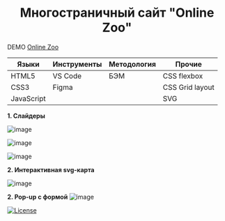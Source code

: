 <h1 align="center">Многостраничный сайт "Online Zoo"</h1>

DEMO [Online Zoo](https://zena86.github.io/Online-zoo/pages/about/)

Языки     |Инструменты    |Методология|Прочие     
----------|---------------|-----------|-----------
HTML5     |VS Code        |БЭМ        |CSS flexbox
CSS3      |Figma          |           |CSS Grid layout        
JavaScript|               |           |SVG


**1. Слайдеры**

![image](https://user-images.githubusercontent.com/76158579/126508643-3db6a822-cea7-47ad-aa11-9399fb243207.png)
&nbsp;

![image](https://user-images.githubusercontent.com/76158579/126509046-ea1ce82d-ae7b-4d6d-86e8-e93429d1ef30.png)
&nbsp;

![image](https://user-images.githubusercontent.com/76158579/126510023-1f243be6-caa7-4593-9cf3-6dc567c82beb.png)
&nbsp;

**2. Интерактивная svg-карта**

![image](https://user-images.githubusercontent.com/76158579/126510322-cfee462a-e383-45bf-8dc8-baa983ca2811.png)
&nbsp;

**2. Pop-up с формой**
![image](https://user-images.githubusercontent.com/76158579/126510744-acc65494-4c30-45a2-a9cd-dc8a244f21bc.png)
&nbsp;

[![License](https://img.shields.io/badge/License-Apache%202.0-blue.svg)](https://opensource.org/licenses/Apache-2.0)
